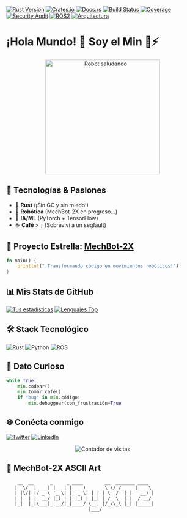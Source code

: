 [![Rust Version](https://img.shields.io/badge/rust-nightly-purple?logo=rust)](https://github.com/mechmind-dwv)
[![Crates.io](https://img.shields.io/crates/v/mechbot-2x?logo=rust)](https://crates.io/crates/mechbot-2x)
[![Docs.rs](https://img.shields.io/docsrs/mechbot-2x?logo=rust)](https://docs.rs/mechbot-2x)
[![Build Status](https://img.shields.io/github/actions/workflow/status/mechmind-dwv/mechmind-dwv/rust-ci.yml?logo=github)](https://github.com/mechmind-dwv/mechmind-dwv/actions)
[![Coverage](https://img.shields.io/codecov/c/github/mechmind-dwv/mechmind-dwv?logo=codecov)](https://codecov.io/gh/mechmind-dwv)
[![Security Audit](https://img.shields.io/badge/cargo--audit-clean-success?logo=rust)](https://github.com/mechmind-dwv)
[![ROS2](https://img.shields.io/badge/ROS2-Humble-blue?logo=ros)](https://docs.ros.org/en/humble/)
[![Arquitectura](docs/robotics/api/schematics/preview-architecture.png)](docs/robotics/api/schematics/mechbot-architecture.drawio)

# ¡Hola Mundo! 👋 Soy **el Min** 🤖⚡

<p align="center">
  <img src="https://media.giphy.com/media/L1R1tvI9svkIWwpVYr/giphy.gif" width="300" alt="Robot saludando">
</p>

## 🔧 **Tecnologías & Pasiones**
- 🦀 **Rust** (¡Sin GC y sin miedo!)
- 🤖 **Robótica** (MechBot-2X en progreso...)
- 🧠 **IA/ML** (PyTorch + TensorFlow)
- ☕ **Café** > `;` (Sobreviví a un segfault)

## 🚀 **Proyecto Estrella**: [MechBot-2X](https://github.com/mechmind-dwv/mechbot-2x)
```rust
fn main() {
    println!("¡Transformando código en movimientos robóticos!");
}
```

## 📊 **Mis Stats de GitHub**
[![Tus estadísticas](https://github-readme-stats.vercel.app/api?username=mechmind-dwv&show_icons=true&theme=dark&hide_border=true)](https://github.com/mechmind-dwv)
[![Lenguajes Top](https://github-readme-stats.vercel.app/api/top-langs/?username=mechmind-dwv&layout=compact&theme=dark&hide_border=true)](https://github.com/mechmind-dwv)

## 🛠 **Stack Tecnológico**
![Rust](https://img.shields.io/badge/Rust-000000?style=for-the-badge&logo=rust&logoColor=white)
![Python](https://img.shields.io/badge/Python-3776AB?style=for-the-badge&logo=python&logoColor=white)
![ROS](https://img.shields.io/badge/ROS-22314E?style=for-the-badge&logo=ros&logoColor=white)

## 🤖 **Dato Curioso**
```python
while True:
    min.codear()
    min.tomar_café()
    if "bug" in min.código:
        min.debuggear(con_frustración=True
```
## 🌐 **Conécta conmigo**
[![Twitter](https://img.shields.io/badge/Twitter-1DA1F2?style=for-the-badge&logo=twitter&logoColor=white)](https://twitter.com/tu_usuario)
[![LinkedIn](https://img.shields.io/badge/LinkedIn-0077B5?style=for-the-badge&logo=linkedin&logoColor=white)](https://linkedin.com/in/tu_usuario)

<p align="center">
  <img src="https://komarev.com/ghpvc/?username=mechmind-dwv&label=Visitas%20a%20mi%20perfil&color=blueviolet" alt="Contador de visitas">
</p>


## 🤖 MechBot-2X ASCII Art
```text
    __  __      _     _ ____        __  _______ ____  
   |  \/  | ___| |__ | | __ ) _   _ \ \/ /_   _|___ \ 
   | |\/| |/ _ \ '_ \| |  _ \| | | | \  /  | |   __) |
   | |  | |  __/ |_) | | |_) | |_| | /  \  | |  / __/ 
   |_|  |_|\___|_.__/|_|____/ \__, |/_/\_\ |_| |_____|
                              |___/                    
```
